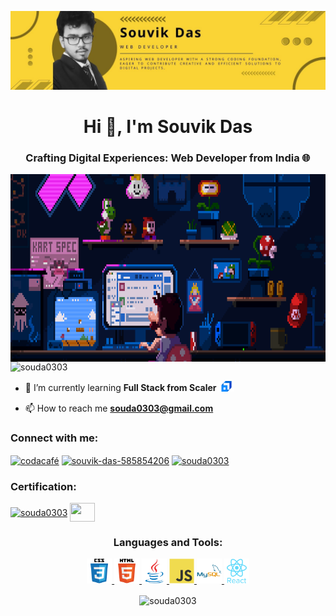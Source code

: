 ![logo](https://github.com/souda0303/souda0303/blob/main/Yellow%20Motivational%20Web%20Developer%20Linkedin%20Banner.jpg)
<h1 align="center">Hi 👋, I'm Souvik Das</h1>
<h3 align="center">Crafting Digital Experiences: Web Developer from India 🌐</h3>

<img align = "right" alter = "coding" height = "300" width = "550" src = "https://raw.githubusercontent.com/Axhutoxh/Axhutoxh/main/banner.gif">

<p align="left"> <img src="https://komarev.com/ghpvc/?username=souda0303&label=Profile%20views&color=0e75b6&style=flat" alt="souda0303" /> </p>

- 🌱 I’m currently learning **Full Stack from Scaler** <img alter = "logo" width = "25" src = "https://github.com/souda0303/souda0303/blob/main/scaler.png"/>

- 📫 How to reach me **souda0303@gmail.com**

<h3 align="left">Connect with me:</h3>
<p align="left">
<a href="https://codepen.io/codacafé" target="blank"><img align="center" src="https://raw.githubusercontent.com/rahuldkjain/github-profile-readme-generator/master/src/images/icons/Social/codepen.svg" alt="codacafé" height="30" width="40" /></a>
<a href="https://linkedin.com/in/souvik-das-585854206" target="blank"><img align="center" src="https://raw.githubusercontent.com/rahuldkjain/github-profile-readme-generator/master/src/images/icons/Social/linked-in-alt.svg" alt="souvik-das-585854206" height="30" width="40" /></a>
<a href="https://www.hackerrank.com/souda0303" target="blank"><img align="center" src="https://raw.githubusercontent.com/rahuldkjain/github-profile-readme-generator/master/src/images/icons/Social/hackerrank.svg" alt="souda0303" height="30" width="40" /></a>
</p>

<h3 align="left">Certification:</h3>
<p align="left">
<a href="https://www.hackerrank.com/souda0303" target="blank"><img align="center" src="https://raw.githubusercontent.com/rahuldkjain/github-profile-readme-generator/master/src/images/icons/Social/hackerrank.svg" alt="souda0303" height="30" width="40" /></a>
<a href="https://www.freecodecamp.org/certification/fcc514ee90c-1a88-4689-b870-bff31e2e3512/responsive-web-design" target="blank"><img align="center" src="https://design-style-guide.freecodecamp.org/downloads/fcc_primary_small.jpg" height="30" width="40" /></a>
</p>

<h3 align="center">Languages and Tools:</h3>
<p align="center"> <a href="https://www.w3schools.com/css/" target="_blank" rel="noreferrer"> <img src="https://raw.githubusercontent.com/devicons/devicon/master/icons/css3/css3-original-wordmark.svg" alt="css3" width="40" height="40"/> </a> <a href="https://www.w3.org/html/" target="_blank" rel="noreferrer"> <img src="https://raw.githubusercontent.com/devicons/devicon/master/icons/html5/html5-original-wordmark.svg" alt="html5" width="40" height="40"/> </a> <a href="https://www.java.com" target="_blank" rel="noreferrer"> <img src="https://raw.githubusercontent.com/devicons/devicon/master/icons/java/java-original.svg" alt="java" width="40" height="40"/> </a> <a href="https://developer.mozilla.org/en-US/docs/Web/JavaScript" target="_blank" rel="noreferrer"> <img src="https://raw.githubusercontent.com/devicons/devicon/master/icons/javascript/javascript-original.svg" alt="javascript" width="40" height="40"/> </a> <a href="https://www.mysql.com/" target="_blank" rel="noreferrer"> <img src="https://raw.githubusercontent.com/devicons/devicon/master/icons/mysql/mysql-original-wordmark.svg" alt="mysql" width="40" height="40"/> </a> <a href="https://reactjs.org/" target="_blank" rel="noreferrer"> <img src="https://raw.githubusercontent.com/devicons/devicon/master/icons/react/react-original-wordmark.svg" alt="react" width="40" height="40"/> </a> </p>

<p align = "center"><img align="center" src="https://github-readme-stats.vercel.app/api/top-langs?username=souda0303&show_icons=true&locale=en&layout=compact" alt="souda0303" /></p>
